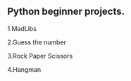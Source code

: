 <h2>Python beginner projects.</h2>

<p>1.MadLibs</p>
<p>2.Guess the number</p>
<p>3.Rock Paper Scissors</p>
<p>4.Hangman</p>

